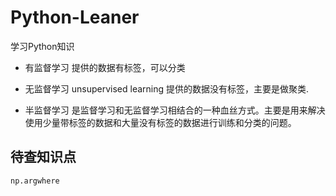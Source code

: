 # Python-Leaner
学习Python知识

- 有监督学习
提供的数据有标签，可以分类

- 无监督学习 unsupervised learning
提供的数据没有标签，主要是做聚类.

- 半监督学习
是监督学习和无监督学习相结合的一种血丝方式。主要是用来解决使用少量带标签的数据和大量没有标签的数据进行训练和分类的问题。

## 待查知识点
`np.argwhere`
